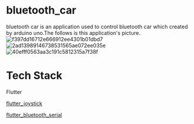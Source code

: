 # bluetooth_car

bluetooth car is an application used to control bluetooth car which created by arduino uno.The follows is this application's picture.
![f397dd16712e666912ee4301b01dbd7](https://github.com/caibimiaokong/bluetooth_car/assets/90626136/3ebb303e-3550-4471-bb60-ce64f660a9e6)
![2ad13989146738531565ae072ee035e](https://github.com/caibimiaokong/bluetooth_car/assets/90626136/2872cd13-61dc-4262-923f-aa0395f3b3d5)
![40efff0563aa3c191c5812315a7f38f](https://github.com/caibimiaokong/bluetooth_car/assets/90626136/98cf86ea-c9f5-4ad9-a8ca-9719ca809464)

# Tech Stack
Flutter

[flutter_joystick](https://pub.dev/packages/flutter_joystick)

[flutter_bluetooth_serial](https://pub.dev/packages/flutter_bluetooth_serial)

